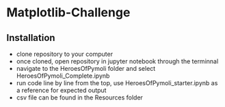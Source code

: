 # Matplotlib-Challenge
## Installation

- clone repository to your computer 
- once cloned, open repository in jupyter notebook through the terminnal 
- navigate to the HeroesOfPymoli folder and select HeroesOfPymoli_Complete.ipynb
- run code line by line from the top, use HeroesOfPymoli_starter.ipynb as a reference for expected output 
- csv file can be found in the Resources folder 
